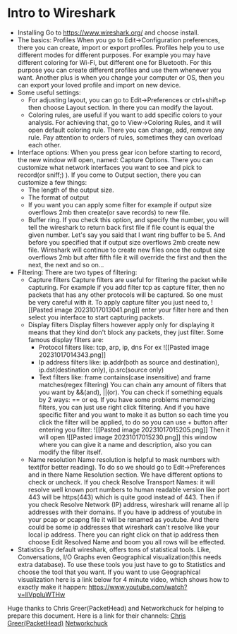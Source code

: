 # Intro to Wireshark

- Installing
	Go to https://www.wireshark.org/ and choose install.
- The basics: Profiles
	When you go to Edit->Configuration preferences, there you can create, import or export profiles. Profiles help you to use different modes for different purposes. For example you may have different coloring for Wi-Fi, but different one for Bluetooth. For this purpose you can create different profiles and use them whenever you want. Another plus is when you change your computer or OS, then you can export your loved profile and import on new device. 
- Some useful settings:
	- For adjusting layout, you can go to Edit->Preferences or ctrl+shift+p then choose Layout section. In there you can modify the layout.
	- Coloring rules, are useful if you want to add specific colors to your analysis. For achieving that, go to View->Coloring Rules, and it will open default coloring rule. There you can change, add, remove any rule. Pay attention to orders of rules, sometimes they can overload each other.
- Interface options:
	When you press gear icon before starting to record, the new window will open, named: Capture Options. There you can customize what network interfaces you want to see and pick to record(or sniff;) ). If you come to Output section, there you can customize a few things:
	- The length of the output size.
	- The format of output
	- If you want you can apply some filter for example if output size overflows 2mb then create(or save records) to new file.
	- Buffer ring. If you check this option, and specify the number, you will tell the wireshark to return back first file if file count is equal the given number. Let's say you said that I want ring buffer to be 5. And before you specified that if output size overflows 2mb create new file. Wireshark will continue to create new files once the output size overflows 2mb but after fifth file it will override the first and then the next, the next and so on...
- Filtering:
	There are two types of filtering:
	- Capture filters
		Capture filters are useful for filtering the packet while capturing. For example if you add filter tcp as capture filter, then no packets that has any other protocols will be captured. So one must be very careful with it. To apply capture filter you just need to, ![[Pasted image 20231017013041.png]] 
		enter your filter here and then select you interface to start capturing packets.
	- Display filters
		Display filters however apply only for displaying it means that they kind don't block any packets, they just filter.
		Some famous display filters are:
		- Protocol filters like: tcp, arp, ip, dns
			For ex ![[Pasted image 20231017014343.png]]
		- Ip address filters like: ip.addr(both as source and destination), ip.dst(destination only), ip.src(source only)
		- Text filters like: frame contains(case insensitive) and frame matches(regex filtering)
		You can chain any amount of filters that you want by &&(and), ||(or). You can check if something equals by 2 ways: == or eq.
		If you have some problems memorizing filters, you can just use right click filtering.
		And if you have specific filter and you want to make it as button so each time you click the filter will be applied, to do so you can use + button after entering you filter:
		![[Pasted image 20231017015205.png]]
		Then it will open 
		![[Pasted image 20231017015230.png]]
		this window where you can give it a name and description, also you can modify the filter itself.
	- Name resolution
		Name resolution is helpful to mask numbers with text(for better reading). To do so we should go to Edit->Preferences and in there Name Resolution section. We have different options to check or uncheck. If you check Resolve Transport Names: it will resolve well known port numbers to human readable version like port 443 will be https(443) which is quite good instead of 443. Then if you check Resolve Network (IP) address, wireshark will rename all ip addresses with their domains. If you have ip address of youtube in your pcap or pcapng file it will be renamed as youtube. And there could be some ip addresses that wireshark can't resolve like your local ip address. There you can right click on that ip address then choose Edit Resolved Name and boom you all rows will be effected.
- Statistics
		By default wireshark, offers tons of statistical tools. Like, Conversations, I/O Graphs even Geographical visualization(this needs extra database). To use these tools you just have to go to Statistics and choose the tool that you want. If you want to use Geographical visualization here is a link below for 4 minute video, which shows how to exactly make it happen:
		https://www.youtube.com/watch?v=IlVppluWTHw

Huge thanks to Chris Greer(PacketHead) and Networkchuck for helping to prepare this document. Here is a link for their channels:
[Chris Greer(PacketHead)](https://www.youtube.com/@ChrisGreer)
[Networkchuck](https://www.youtube.com/@NetworkChuck)
